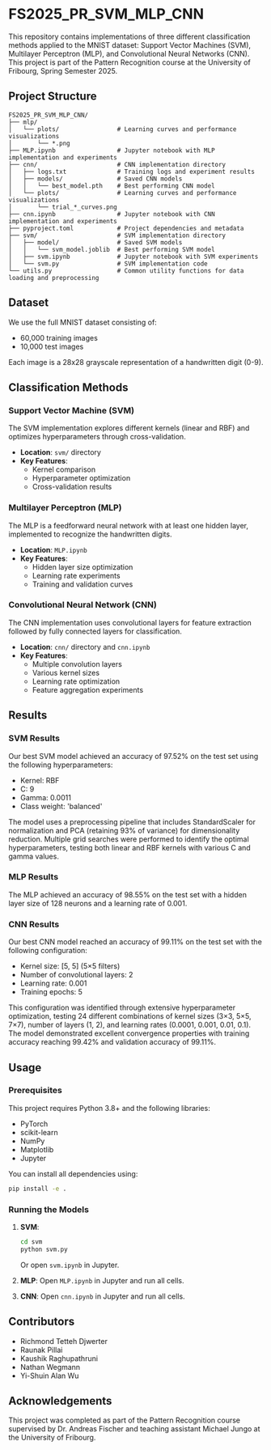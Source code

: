 # FS2025_PR_SVM_MLP_CNN

This repository contains implementations of three different classification methods applied to the MNIST dataset: Support Vector Machines (SVM), Multilayer Perceptron (MLP), and Convolutional Neural Networks (CNN). This project is part of the Pattern Recognition course at the University of Fribourg, Spring Semester 2025.

## Project Structure

```
FS2025_PR_SVM_MLP_CNN/
├── mlp/
│   └── plots/                # Learning curves and performance visualizations
│       └── *.png
├── MLP.ipynb                 # Jupyter notebook with MLP implementation and experiments
├── cnn/                      # CNN implementation directory
│   ├── logs.txt              # Training logs and experiment results
│   ├── models/               # Saved CNN models
│   │   └── best_model.pth    # Best performing CNN model
│   └── plots/                # Learning curves and performance visualizations
│       └── trial_*_curves.png
├── cnn.ipynb                 # Jupyter notebook with CNN implementation and experiments
├── pyproject.toml            # Project dependencies and metadata
├── svm/                      # SVM implementation directory
│   ├── model/                # Saved SVM models
│   │   └── svm_model.joblib  # Best performing SVM model
│   ├── svm.ipynb             # Jupyter notebook with SVM experiments
│   └── svm.py                # SVM implementation code
└── utils.py                  # Common utility functions for data loading and preprocessing
```

## Dataset

We use the full MNIST dataset consisting of:
- 60,000 training images
- 10,000 test images

Each image is a 28x28 grayscale representation of a handwritten digit (0-9).

## Classification Methods

### Support Vector Machine (SVM)

The SVM implementation explores different kernels (linear and RBF) and optimizes hyperparameters through cross-validation.

- **Location**: `svm/` directory
- **Key Features**:
  - Kernel comparison
  - Hyperparameter optimization
  - Cross-validation results

### Multilayer Perceptron (MLP)

The MLP is a feedforward neural network with at least one hidden layer, implemented to recognize the handwritten digits.

- **Location**: `MLP.ipynb`
- **Key Features**:
  - Hidden layer size optimization
  - Learning rate experiments
  - Training and validation curves

### Convolutional Neural Network (CNN)

The CNN implementation uses convolutional layers for feature extraction followed by fully connected layers for classification.

- **Location**: `cnn/` directory and `cnn.ipynb`
- **Key Features**:
  - Multiple convolution layers
  - Various kernel sizes
  - Learning rate optimization
  - Feature aggregation experiments

## Results

### SVM Results

Our best SVM model achieved an accuracy of 97.52% on the test set using the following hyperparameters:
- Kernel: RBF
- C: 9
- Gamma: 0.0011
- Class weight: 'balanced'

The model uses a preprocessing pipeline that includes StandardScaler for normalization and PCA (retaining 93% of variance) for dimensionality reduction. Multiple grid searches were performed to identify the optimal hyperparameters, testing both linear and RBF kernels with various C and gamma values.

### MLP Results

The MLP achieved an accuracy of 98.55% on the test set with a hidden layer size of 128 neurons and a learning rate of 0.001.

### CNN Results

Our best CNN model reached an accuracy of 99.11% on the test set with the following configuration:
- Kernel size: [5, 5] (5×5 filters)
- Number of convolutional layers: 2
- Learning rate: 0.001
- Training epochs: 5

This configuration was identified through extensive hyperparameter optimization, testing 24 different combinations of kernel sizes (3×3, 5×5, 7×7), number of layers (1, 2), and learning rates (0.0001, 0.001, 0.01, 0.1). The model demonstrated excellent convergence properties with training accuracy reaching 99.42% and validation accuracy of 99.11%.

## Usage

### Prerequisites

This project requires Python 3.8+ and the following libraries:
- PyTorch
- scikit-learn
- NumPy
- Matplotlib
- Jupyter

You can install all dependencies using:

```bash
pip install -e .
```

### Running the Models

1. **SVM**:
   ```bash
   cd svm
   python svm.py
   ```
   Or open `svm.ipynb` in Jupyter.

2. **MLP**:
   Open `MLP.ipynb` in Jupyter and run all cells.

3. **CNN**:
   Open `cnn.ipynb` in Jupyter and run all cells.

## Contributors

- Richmond Tetteh Djwerter
- Raunak Pillai
- Kaushik Raghupathruni
- Nathan Wegmann
- Yi-Shuin Alan Wu

## Acknowledgements

This project was completed as part of the Pattern Recognition course supervised by Dr. Andreas Fischer and teaching assistant Michael Jungo at the University of Fribourg.
